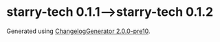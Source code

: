 # starry-tech 0.1.1⟶starry-tech 0.1.2

Generated using [ChangelogGenerator 2.0.0-pre10](https://github.com/TheRandomLabs/ChangelogGenerator).
